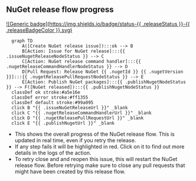 <!-- nuget-release-flow -->
## NuGet release flow progress

[![Generic badge](https://img.shields.io/badge/status-{{ .releaseStatus }}-{{ .releaseBadgeColor }}.svg)](https://shields.io/)

``````mermaid
  graph TD
      A([Create NuGet release issue]):::ok --> B
      B[Action: Issue for NuGet release]:::{{ .issueNugetReleaseNodeStatus }} --> C
      C[Action: NuGet release command handler]:::{{ .nugetReleaseCommandHandlerNodeStatus }} --> D
      D[Pull Request: Release NuGet {{ .nugetId }} {{ .nugetVersion }}]:::{{ .nugetReleasePullRequestNodeStatus }} --> E
      E[Action: Publish NuGet packages]:::{{ .publishNugetNodeStatus }} --> F([NuGet released]):::{{ .publishNugetNodeStatus }}
  classDef ok stroke:#a5e16e 
  classDef error stroke:#ff1355
  classDef default stroke:#99a095
  click B "{{ .issueNuGetReleaseUrl }}" _blank
  click C "{{ .nugetReleaseCommandHandlerUrl }}" _blank
  click D "{{ .nugetReleasePullRequestUrl }}" _blank
  click E "{{ .publishNugetUrl }}" _blank
``````

- This shows the overall progress of the NuGet release flow. This is updated in real time, even if you retry the release.
- If any step fails it will be highlighted in red. Click on it to find out more details in the logs of the action.
- To retry close and and reopen this issue, this will restart the NuGet release flow. Before retrying make sure to close any pull requests that might have been created by this release flow.

<!-- issue-nuget-release-node-status: {{ .issueNugetReleaseNodeStatus }} -->
<!-- issue-nuget-release-url: {{ .issueNugetReleaseUrl }} -->
<!-- nuget-release-command-handler-node-status: {{ .nugetReleaseCommandHandlerNodeStatus }} -->
<!-- nuget-release-command-handler-url: {{ .nugetReleaseCommandHandlerUrl }} -->
<!-- nuget-release-pull-request-node-status: {{ .nugetReleasePullRequestNodeStatus }} -->
<!-- nuget-release-pull-request-url: {{ .nugetReleasePullRequestUrl }} -->
